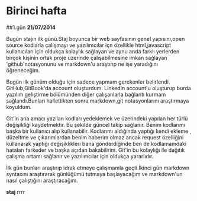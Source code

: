 # Birinci hafta
##1.gün
**21/07/2014**

Bugün stajın ilk günü.Staj boyunca bir web sayfasının genel yapısını,open source kodlarla çalışmayı ve yazılımcılar içn özellikle html,javascript kullanıcıları için oldukça kolaylık sağlayan ve aynu anda farklı yerlerden birçok kişinin ortak proje üzerinde çalışabilmesine imkan sağlayan 'github'notasyonunu ve markdown'u araştırıp ne işe yaradığını öğreneceğim.


Bugün ilk günüm olduğu için sadece yapmam gerekenler belirlendi. GitHub,GitBook'da account oluşturdum. LinkedIn account'u oluşturup burda yazılım geliştirme bölümünden diğer çalışanlarla bağlantı kurmam sağlandı.Bunları hallettikten sonra markdown,git notasyonlarını araştırmaya koyuldum.


Git'in ana amacı yazılan kodları yedeklemek ve üzerindeki yapılan her türlü değişikliği kaydetmektir. Bu şekilde güncel takip sağlanır. Benim kodlarımı başka bir kullanıcı alıp kullanabilir. Kodlarımı aldığında yaptığı kendi ekleme , düzeltme ve çıkarımlardan benim haberim olmaz ancak request özelliğini kullanarak yaptığı değişiklikleri bana gönderdiğinde ben de kodlamamdaki hataları farkeder ve başka açıdan bakabilirim. Git'in bu kolaylığı ile dağıtık çalışma ortamı sağlanır ve yazılımcılar için oldukça yararlıdır.


İlk gün bunları araştırıp idrak etmeye çalışmamla geçti.İkinci gün markdown syntaxını araştırarak günlüğümü tutmaya başlayacağım ve markdown'un nasıl çalıştığını araştıracağım.

**staj** rrrr